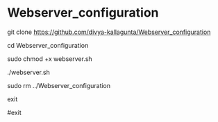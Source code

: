 # Webserver_configuration
git clone https://github.com/divya-kallagunta/Webserver_configuration

cd Webserver_configuration

sudo chmod +x webserver.sh

./webserver.sh

sudo rm ../Webserver_configuration

exit

#exit

